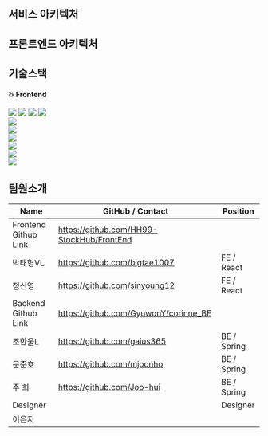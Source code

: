 ## 서비스 아키텍처


## 프론트엔드 아키텍처


## 기술스택

#### :boom: Frontend
<img src="https://img.shields.io/badge/sockjs-1877F2?style=flat&logo=ssockjs&logoColor=white">
<img src="https://img.shields.io/badge/stomp-1877F2?style=flat&logo=stomp&logoColor=white">
<img src="https://img.shields.io/badge/Chart.js-ff6384?style=flat&logo=Chart.js&logoColor=white">
<img src="https://img.shields.io/badge/html5-E34F26?style=for-the-badge&logo=html5&logoColor=white">
 <br>
<img src="https://img.shields.io/badge/css-1572B6?style=for-the-badge&logo=css3&logoColor=white"> <br>
<img src="https://img.shields.io/badge/javascript-F7DF1E?style=for-the-badge&logo=javascript&logoColor=black"> <br>
<img src="https://img.shields.io/badge/react-61DAFB?style=for-the-badge&logo=react&logoColor=black">  <br> 
<img src="https://img.shields.io/badge/redux-764ABC?style=for-the-badge&logo=redux&logoColor=purple">  <br> 
<img src="https://img.shields.io/badge/styledcomponents-DB7093?style=for-the-badge&logo=styledcomponents&logoColor=pink">  <br> 
<img src="https://img.shields.io/badge/amazons3-569A31?style=for-the-badge&logo=amazons3&logoColor=green"> <br>

## 팀원소개
| Name                 | GitHub / Contact                          | Position    |
| -------------------- | --------------------------------------    | ----------- |
| Frontend Github Link | https://github.com/HH99-StockHub/FrontEnd 
| 박태형VL             |  https://github.com/bigtae1007             | FE / React  |
| 정신영               | https://github.com/sinyoung12              | FE / React  |
| Backend Github Link  | https://github.com/GyuwonY/corinne_BE      |
| 조한울L              | https://github.com/gaius365                | BE / Spring |
| 문준호               | https://github.com/mjoonho                 | BE / Spring |
| 주 희                | https://github.com/Joo-hui                 | BE / Spring |
| Designer             |                                            | Designer   |
| 이은지               |                                            |            |


